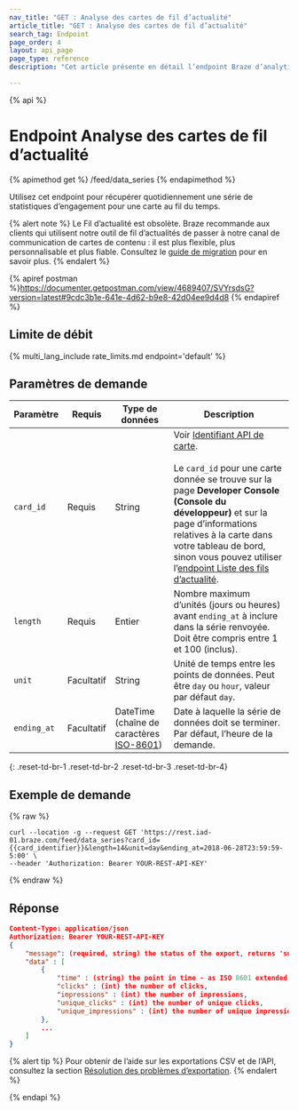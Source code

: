 ```yaml
---
nav_title: "GET : Analyse des cartes de fil d’actualité"
article_title: "GET : Analyse des cartes de fil d’actualité"
search_tag: Endpoint
page_order: 4
layout: api_page
page_type: reference
description: "Cet article présente en détail l’endpoint Braze d’analytiques de carte de fil d’actualité."

---
```

{% api %}
# Endpoint Analyse des cartes de fil d’actualité
{% apimethod get %}
/feed/data_series
{% endapimethod %}

Utilisez cet endpoint pour récupérer quotidiennement une série de statistiques d’engagement pour une carte au fil du temps.

{% alert note %}
Le Fil d’actualité est obsolète. Braze recommande aux clients qui utilisent notre outil de fil d’actualités de passer à notre canal de communication de cartes de contenu : il est plus flexible, plus personnalisable et plus fiable. Consultez le [guide de migration]({{site.baseurl}}/user_guide/message_building_by_channel/content_cards/migrating_from_news_feed/) pour en savoir plus.
{% endalert %}

{% apiref postman %}https://documenter.getpostman.com/view/4689407/SVYrsdsG?version=latest#9cdc3b1e-641e-4d62-b9e8-42d04ee9d4d8 {% endapiref %}

## Limite de débit

{% multi_lang_include rate_limits.md endpoint='default' %}

## Paramètres de demande

| Paramètre   | Requis | Type de données | Description |
| ----------- | -------- | --------- | ----------- |
| `card_id` | Requis | String | Voir [Identifiant API de carte]({{site.baseurl}}/api/identifier_types/). <br><br> Le `card_id` pour une carte donnée se trouve sur la page **Developer Console (Console du développeur)** et sur la page d’informations relatives à la carte dans votre tableau de bord, sinon vous pouvez utiliser l’[endpoint Liste des fils d’actualité]({{site.baseurl}}/api/endpoints/export/news_feed/get_news_feed_cards/).|
| `length` | Requis | Entier | Nombre maximum d’unités (jours ou heures) avant `ending_at` à inclure dans la série renvoyée. Doit être compris entre 1 et 100 (inclus). |
| `unit` | Facultatif | String | Unité de temps entre les points de données. Peut être `day` ou `hour`, valeur par défaut `day`.  |
| `ending_at` | Facultatif | DateTime <br>(chaîne de caractères [ISO-8601](https://en.wikipedia.org/wiki/ISO_8601)) | Date à laquelle la série de données doit se terminer. Par défaut, l’heure de la demande. |
{: .reset-td-br-1 .reset-td-br-2 .reset-td-br-3  .reset-td-br-4}

## Exemple de demande
{% raw %}
```
curl --location -g --request GET 'https://rest.iad-01.braze.com/feed/data_series?card_id={{card_identifier}}&length=14&unit=day&ending_at=2018-06-28T23:59:59-5:00' \
--header 'Authorization: Bearer YOUR-REST-API-KEY'
```
{% endraw %}

## Réponse

```json
Content-Type: application/json
Authorization: Bearer YOUR-REST-API-KEY
{
    "message": (required, string) the status of the export, returns 'success' when completed without errors,
    "data" : [
        {
            "time" : (string) the point in time - as ISO 8601 extended when unit is "hour" and as ISO 8601 date when unit is "day",
            "clicks" : (int) the number of clicks,
            "impressions" : (int) the number of impressions,
            "unique_clicks" : (int) the number of unique clicks,
            "unique_impressions" : (int) the number of unique impressions
        },
        ...
    ]
}
```

{% alert tip %}
Pour obtenir de l’aide sur les exportations CSV et de l’API, consultez la section [Résolution des problèmes d’exportation]({{site.baseurl}}/user_guide/data_and_analytics/export_braze_data/export_troubleshooting/).
{% endalert %}

{% endapi %}
